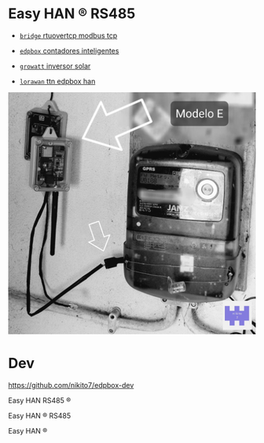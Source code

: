 # Easy HAN ® RS485

- [```bridge``` rtuovertcp modbus tcp](./bridge/)

- [```edpbox``` contadores inteligentes](./edpbox/)

- [```growatt``` inversor solar](./growatt/)

- [```lorawan``` ttn edpbox han](./lorawan/)

![Easy HAN RS485](./edpbox/edpbox1-20221029.jpg)

# Dev

https://github.com/nikito7/edpbox-dev

Easy HAN RS485 ®

Easy HAN ® RS485

Easy HAN ®
